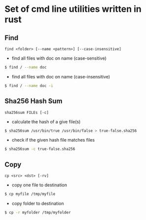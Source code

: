 # Set of cmd line utilities written in rust

## Find

`find <folder> [--name <pattern>] [--case-insensitive]`

* find all files with doc on name (case-sensitive)
```bash
$ find / --name doc 
```

* find all files with doc on name (case-insensitive)
```bash
$ find / --name doc -i
```

## Sha256 Hash Sum

`sha256sum FILEs [-c]`

* calculate the hash of a give file(s)
```bash
$ sha256sum /usr/bin/true /usr/bin/false > true-false.sha256
```

* check if the given hash file matches files
```bash
$ sha256sum -c true-false.sha256
```

## Copy

`cp <src> <dst> [-rv]`

* copy one file to destination
```bash
$ cp myfile /tmp/myfile
```

* copy folder to destination
```bash
$ cp -r myfolder /tmp/myfolder
```